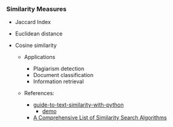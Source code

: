 ### Similarity Measures
- Jaccard Index
- Euclidean distance
- Cosine similarity

    - Applications
        - Plagiarism detection
        - Document classification
        - Information retrieval

    - References:
        - [guide-to-text-similarity-with-python](https://www.newscatcherapi.com/blog/ultimate-guide-to-text-similarity-with-python#toc-3)
            - [demo](https://similarity-demo.newscatcherapi.com/)
        - [A Comprehensive List of Similarity Search Algorithms](https://crucialbits.com/blog/a-comprehensive-list-of-similarity-search-algorithms/)
